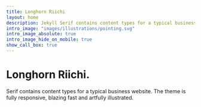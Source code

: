 ```yaml
---
title: Longhorn Riichi
layout: home
description: Jekyll Serif contains content types for a typical business website. The theme is fully responsive, blazing fast and artfully illustrated.
intro_image: "images/illustrations/pointing.svg"
intro_image_absolute: true
intro_image_hide_on_mobile: true
show_call_box: true
---
```


# Longhorn Riichi.

Serif contains content types for a typical business website. The theme is fully responsive, blazing fast and artfully illustrated.

